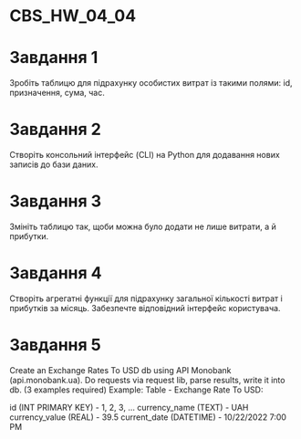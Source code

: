 # CBS_HW_04_04

# Завдання 1
Зробіть таблицю для підрахунку особистих витрат із такими полями: id, призначення, сума, час.

# Завдання 2
Створіть консольний інтерфейс (CLI) на Python для додавання нових записів до бази даних. 

# Завдання 3
Змініть таблицю так, щоби можна було додати не лише витрати, а й прибутки.

# Завдання 4
Створіть агрегатні функції для підрахунку загальної кількості  витрат i прибуткiв за місяць. Забезпечте відповідний інтерфейс користувача.

# Завдання 5
Create an Exchange Rates To USD db using API Monobank (api.monobank.ua). Do requests via request lib, parse results, write it into db. (3 examples required)
Example:
Table - Exchange Rate To USD:

id (INT PRIMARY KEY) - 1, 2, 3, ...
currency_name (TEXT) - UAH
currency_value (REAL) - 39.5
current_date (DATETIME) - 10/22/2022 7:00 PM

